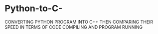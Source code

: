 # Python-to-C-
CONVERTING PYTHON PROGRAM INTO C++ THEN COMPARING THEIR SPEED IN TERMS OF CODE COMPILING AND PROGRAM RUNNING
